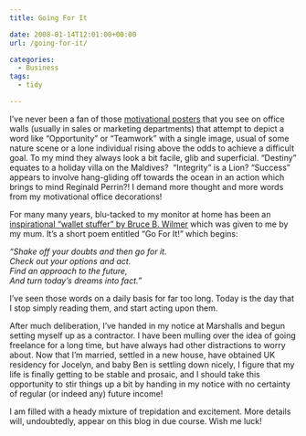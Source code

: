 ```yaml
---
title: Going For It

date: 2008-01-14T12:01:00+00:00
url: /going-for-it/

categories:
  - Business
tags:
  - tidy

---
```

I&#8217;ve never been a fan of those [motivational posters][1] that you see on office walls (usually in sales or marketing departments) that attempt to depict a word like &#8220;Opportunity&#8221; or &#8220;Teamwork&#8221; with a single image, usual of some nature scene or a lone individual rising above the odds to achieve a difficult goal. To my mind they always look a bit facile, glib and superficial. &#8220;Destiny&#8221; equates to a holiday villa on the Maldives?  &#8220;Integrity&#8221; is a Lion? &#8220;Success&#8221; appears to involve hang-gliding off towards the ocean in an action which brings to mind Reginald Perrin?! I demand more thought and more words from my motivational office decorations!

For many many years, blu-tacked to my monitor at home has been an [inspirational &#8220;wallet stuffer&#8221; by Bruce B. Wilmer][2] which was given to me by my mum. It&#8217;s a short poem entitled &#8220;Go For It!&#8221; which begins:

_&#8220;Shake off your doubts and then go for it._  
_Check out your options and act._  
_Find an approach to the future,_  
_And turn today&#8217;s dreams into fact.&#8221;_

I&#8217;ve seen those words on a daily basis for far too long. Today is the day that I stop simply reading them, and start acting upon them.

After much deliberation, I&#8217;ve handed in my notice at Marshalls and begun setting myself up as a contractor. I have been mulling over the idea of going freelance for a long time, but have always had other distractions to worry about. Now that I’m married, settled in a new house, have obtained UK residency for Jocelyn, and baby Ben is settling down nicely, I figure that my life is finally getting to be stable and prosaic, and I should take this opportunity to stir things up a bit by handing in my notice with no certainty of regular (or indeed any) future income!

I am filled with a heady mixture of trepidation and excitement. More details will, undoubtedly, appear on this blog in due course. Wish me luck!

 [1]: http://www.allposters.com/-st/Motivational-Posters_c12920_p6_.htm
 [2]: http://wilmergraphics.com/cgi-local/catalog/hazel.cgi/hzpi/u/HzSt01131116140m1117160U0n100m0m0n1513161710/hazel.cgi?action=serve&item=categories/titles/inspiration1.htm#247